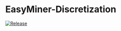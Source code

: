 # EasyMiner-Discretization

[![Release](https://jitpack.io/v/KIZI/EasyMiner-Discretization.svg)](https://jitpack.io/#KIZI/EasyMiner-Discretization)
